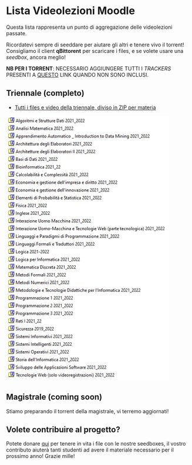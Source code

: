 # Lista Videolezioni Moodle

Questa lista rappresenta un punto di aggregazione delle videolezioni passate.

Ricordatevi sempre di seeddare per aiutare gli altri e tenere vivo il torrent!
Consigliamo il client **qBittorent** per scaricare i files, e se volete usare una _seedbox_, ancora meglio!

**NB PER I TORRENT**: NECESSARIO AGGIUNGERE TUTTI I _TRACKERS_ PRESENTI A [QUESTO](https://raw.githubusercontent.com/ngosang/trackerslist/master/trackers_all.txt) LINK QUANDO NON SONO INCLUSI.

## Triennale (completo)

- [Tutti i files e video della triennale, diviso in ZIP per materia](files/Moodle_Full_ZIP_2021_2022_triennale.torrent)

![Lista dei files](img/files2.jpg)

## Magistrale (coming soon)

Stiamo preparando il torrent della magistrale, vi terremo aggiornati!

## Volete contribuire al progetto?

Potete donare [qui](https://www.paypal.com/pools/c/8LLlYJFoGV) per tenere in vita i file con le nostre seedboxes, il vostro contributo aiuterà tanti studenti
ad avere il materiale necessario per il prossimo anno! Grazie mille!
